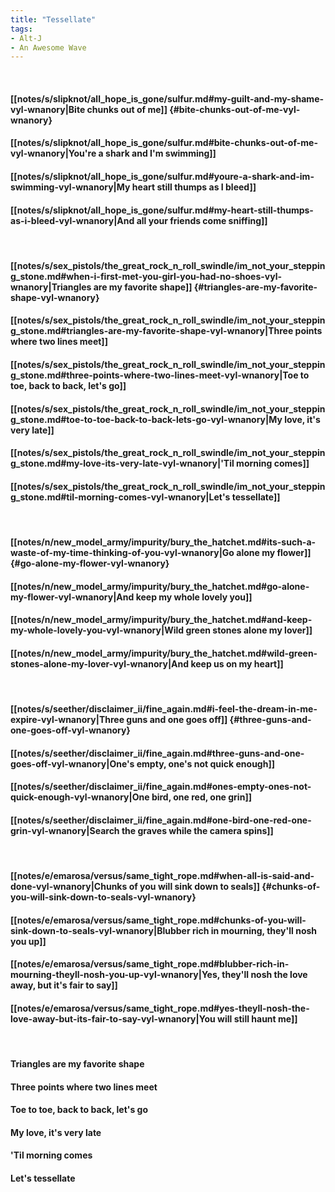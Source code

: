 ```yaml
---
title: "Tessellate"
tags:
- Alt-J
- An Awesome Wave
---
```

&nbsp;
#### [[notes/s/slipknot/all_hope_is_gone/sulfur.md#my-guilt-and-my-shame-vyl-wnanory|Bite chunks out of me]] {#bite-chunks-out-of-me-vyl-wnanory}
#### [[notes/s/slipknot/all_hope_is_gone/sulfur.md#bite-chunks-out-of-me-vyl-wnanory|You're a shark and I'm swimming]]
#### [[notes/s/slipknot/all_hope_is_gone/sulfur.md#youre-a-shark-and-im-swimming-vyl-wnanory|My heart still thumps as I bleed]]
#### [[notes/s/slipknot/all_hope_is_gone/sulfur.md#my-heart-still-thumps-as-i-bleed-vyl-wnanory|And all your friends come sniffing]]
&nbsp;
#### [[notes/s/sex_pistols/the_great_rock_n_roll_swindle/im_not_your_stepping_stone.md#when-i-first-met-you-girl-you-had-no-shoes-vyl-wnanory|Triangles are my favorite shape]] {#triangles-are-my-favorite-shape-vyl-wnanory}
#### [[notes/s/sex_pistols/the_great_rock_n_roll_swindle/im_not_your_stepping_stone.md#triangles-are-my-favorite-shape-vyl-wnanory|Three points where two lines meet]]
#### [[notes/s/sex_pistols/the_great_rock_n_roll_swindle/im_not_your_stepping_stone.md#three-points-where-two-lines-meet-vyl-wnanory|Toe to toe, back to back, let's go]]
#### [[notes/s/sex_pistols/the_great_rock_n_roll_swindle/im_not_your_stepping_stone.md#toe-to-toe-back-to-back-lets-go-vyl-wnanory|My love, it's very late]]
#### [[notes/s/sex_pistols/the_great_rock_n_roll_swindle/im_not_your_stepping_stone.md#my-love-its-very-late-vyl-wnanory|'Til morning comes]]
#### [[notes/s/sex_pistols/the_great_rock_n_roll_swindle/im_not_your_stepping_stone.md#til-morning-comes-vyl-wnanory|Let's tessellate]]
&nbsp;
#### [[notes/n/new_model_army/impurity/bury_the_hatchet.md#its-such-a-waste-of-my-time-thinking-of-you-vyl-wnanory|Go alone my flower]] {#go-alone-my-flower-vyl-wnanory}
#### [[notes/n/new_model_army/impurity/bury_the_hatchet.md#go-alone-my-flower-vyl-wnanory|And keep my whole lovely you]]
#### [[notes/n/new_model_army/impurity/bury_the_hatchet.md#and-keep-my-whole-lovely-you-vyl-wnanory|Wild green stones alone my lover]]
#### [[notes/n/new_model_army/impurity/bury_the_hatchet.md#wild-green-stones-alone-my-lover-vyl-wnanory|And keep us on my heart]]
&nbsp;
#### [[notes/s/seether/disclaimer_ii/fine_again.md#i-feel-the-dream-in-me-expire-vyl-wnanory|Three guns and one goes off]] {#three-guns-and-one-goes-off-vyl-wnanory}
#### [[notes/s/seether/disclaimer_ii/fine_again.md#three-guns-and-one-goes-off-vyl-wnanory|One's empty, one's not quick enough]]
#### [[notes/s/seether/disclaimer_ii/fine_again.md#ones-empty-ones-not-quick-enough-vyl-wnanory|One bird, one red, one grin]]
#### [[notes/s/seether/disclaimer_ii/fine_again.md#one-bird-one-red-one-grin-vyl-wnanory|Search the graves while the camera spins]]
&nbsp;
#### [[notes/e/emarosa/versus/same_tight_rope.md#when-all-is-said-and-done-vyl-wnanory|Chunks of you will sink down to seals]] {#chunks-of-you-will-sink-down-to-seals-vyl-wnanory}
#### [[notes/e/emarosa/versus/same_tight_rope.md#chunks-of-you-will-sink-down-to-seals-vyl-wnanory|Blubber rich in mourning, they'll nosh you up]]
#### [[notes/e/emarosa/versus/same_tight_rope.md#blubber-rich-in-mourning-theyll-nosh-you-up-vyl-wnanory|Yes, they'll nosh the love away, but it's fair to say]]
#### [[notes/e/emarosa/versus/same_tight_rope.md#yes-theyll-nosh-the-love-away-but-its-fair-to-say-vyl-wnanory|You will still haunt me]]
&nbsp;
#### Triangles are my favorite shape
#### Three points where two lines meet
#### Toe to toe, back to back, let's go
#### My love, it's very late
#### 'Til morning comes
#### Let's tessellate
